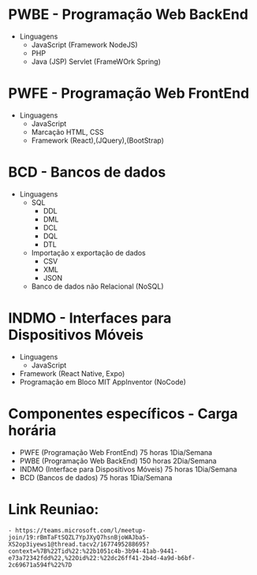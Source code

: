 # PWBE - Programação Web BackEnd
- Linguagens
  - JavaScript (Framework NodeJS)
  - PHP
  - Java (JSP) Servlet (FrameWOrk Spring)
# PWFE - Programação Web FrontEnd
  - Linguagens
    - JavaScript
    - Marcação HTML, CSS
    - Framework (React),(JQuery),(BootStrap)
# BCD - Bancos de dados
- Linguagens
	- SQL
		- DDL
		- DML
		- DCL
		- DQL
		- DTL
	- Importação x exportação de dados
		- CSV
		- XML
		- JSON
	- Banco de dados não Relacional (NoSQL)
# INDMO - Interfaces para Dispositivos Móveis
- Linguagens
	- JavaScript
- Framework (React Native, Expo)
- Programação em Bloco MIT AppInventor (NoCode)

# Componentes específicos - Carga horária
- PWFE (Programação Web FrontEnd) 75 horas 1Dia/Semana
- PWBE (Programação Web BackEnd) 150 horas 2Dia/Semana
- INDMO (Interface para Dispositivos Móveis) 75 horas 1Dia/Semana
- BCD (Bancos de dados) 75 horas 1Dia/Semana



# Link Reuniao:
	- https://teams.microsoft.com/l/meetup-join/19:rBmTaFtSQZL7YpJXyQ7hsnBjoWAJba5-XS2op3iyews1@thread.tacv2/1677495288695?context=%7B%22Tid%22:%22b1051c4b-3b94-41ab-9441-e73a72342fdd%22,%22Oid%22:%22dc26ff41-2b4d-4a9d-b6bf-2c69671a594f%22%7D